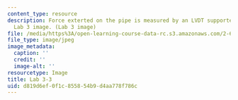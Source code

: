 ```yaml
---
content_type: resource
description: Force exterted on the pipe is measured by an LVDT supported as a cantilever.
  Lab 3 image. (Lab 3 image)
file: /media/https%3A/open-learning-course-data-rc.s3.amazonaws.com/2-672-project-laboratory-spring-2009/d819d6ef0f1c855854b9d4aa778f786c_lab33.jpg
file_type: image/jpeg
image_metadata:
  caption: ''
  credit: ''
  image-alt: ''
resourcetype: Image
title: Lab 3-3
uid: d819d6ef-0f1c-8558-54b9-d4aa778f786c
---
```

